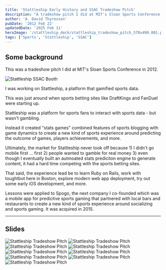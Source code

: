 ```yaml
---
title: 'Stattleship Early History and SSAC Tradeshow Pitch'
description: "A tradeshow pitch I did at MIT's Sloan Sports Conference in 2012 about Stattleship, a platform that gamified sports data."
author: 'A. David Thyresson'
pubDate: '2012 Feb 22'
updatedDate: '2025 Feb 11'
heroImage: '/stattleship_deck/stattleship_tradeshow_pitch_570x490.001.png'
tags: ['Sports', 'Stattleship', 'SSAC']
---
```


## Some background

This was a tradeshow pitch I did at MIT's Sloan Sports Conference in 2012.

<Image
  src="/stattleship_ssac_booth.jpg"
  alt="Stattleship SSAC Booth"
  width={570}
  height={490}
/>

I was working on Stattleship, a platform that gamified sports data.

This was just around when sports betting sites like DraftKings and FanDuel were starting up.

Stattleship was a platform for sports fans to interact with sports data - but wasn't gambling.

Instead it created "stats games" combined features of sports blogging with game dynamics to create a new kind of sports experience around predicting the outcome of games, players achievements, and more.

Ultimately, the market for Stattleship never took off because 1) I didn't go mobile first ... first 2) people wanted to gamble for real money 3) even though I eventually built an autmoated stats prediciton engine to generate content, it had a hard time competing with the sports betting sites.

That said, the experience lead be to learn Ruby on Rails, work with toughtbot here in Boston, explore modern web app deployment, try out some early iOS development, and more.

Lessons were applied to Spogo, the next company I co-founded which was a mobile app for predicitve sports gaming that partnered with local bars and restaurants to create a new kind of sports experience around socializing and sports gaming. It was acquired in 2015.

---

## Slides

<Image
  src="/stattleship_deck/stattleship_tradeshow_pitch_570x490.001.png"
  alt="Stattleship Tradeshow Pitch"
  width={570}
  height={490}
/>
<Image
  src="/stattleship_deck/stattleship_tradeshow_pitch_570x490.002.png"
  alt="Stattleship Tradeshow Pitch"
  width={570}
  height={490}
/>
<Image
  src="/stattleship_deck/stattleship_tradeshow_pitch_570x490.003.png"
  alt="Stattleship Tradeshow Pitch"
  width={570}
  height={490}
/>
<Image
  src="/stattleship_deck/stattleship_tradeshow_pitch_570x490.004.jpg"
  alt="Stattleship Tradeshow Pitch"
  width={570}
  height={490}
/>
<Image
  src="/stattleship_deck/stattleship_tradeshow_pitch_570x490.005.jpg"
  alt="Stattleship Tradeshow Pitch"
  width={570}
  height={490}
/>
<Image
  src="/stattleship_deck/stattleship_tradeshow_pitch_570x490.006.jpg"
  alt="Stattleship Tradeshow Pitch"
  width={570}
  height={490}
/>
<Image
  src="/stattleship_deck/stattleship_tradeshow_pitch_570x490.007.jpg"
  alt="Stattleship Tradeshow Pitch"
  width={570}
  height={490}
/>
<Image
  src="/stattleship_deck/stattleship_tradeshow_pitch_570x490.008.jpg"
  alt="Stattleship Tradeshow Pitch"
  width={570}
  height={490}
/>
<Image
  src="/stattleship_deck/stattleship_tradeshow_pitch_570x490.009.jpg"
  alt="Stattleship Tradeshow Pitch"
  width={570}
  height={490}
/>
